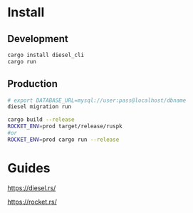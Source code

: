 # Install

## Development

```sh
cargo install diesel_cli
cargo run
```

## Production

```sh
# export DATABASE_URL=mysql://user:pass@localhost/dbname
diesel migration run

cargo build --release
ROCKET_ENV=prod target/release/ruspk
#or 
ROCKET_ENV=prod cargo run --release
```

# Guides

https://diesel.rs/

https://rocket.rs/
